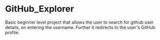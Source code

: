 # GitHub_Explorer

Basic beginner level project that allows the user to search for github user details, on entering the username. Further it redirects to the user's GitHub profile.
